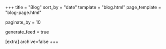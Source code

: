 +++
title = "Blog"
sort_by = "date"
template = "blog.html"
page_template = "blog-page.html"

paginate_by = 10

generate_feed = true

[extra]
archive=false
+++